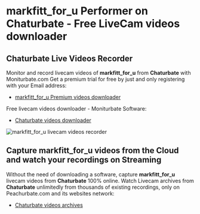 # markfitt_for_u Performer on Chaturbate - Free LiveCam videos downloader

## Chaturbate Live Videos Recorder

Monitor and record livecam videos of **markfitt_for_u** from **Chaturbate** with Moniturbate.com
Get a premium trial for free by just and only registering with your Email address:
* [markfitt_for_u Premium videos downloader](https://moniturbate.com/request-demo-licence-key.html)

Free livecam videos downloader - Moniturbate Software:
* [Chaturbate videos downloader](https://moniturbate.com/moniturbate-download-software.html)

![markfitt_for_u livecam videos recorder](https://peachurnet.com/templates/moniturbate-software.png)


## Capture markfitt_for_u videos from the Cloud and watch your recordings on Streaming

Without the need of downloading a software, capture **markfitt_for_u** livecam videos from **Chaturbate** 100% online.
Watch Livecam archives from **Chaturbate** unlimitedly from thousands of existing recordings, only on Peachurbate.com and its websites network:
* [Chaturbate videos archives](https://peachurnet.com/)